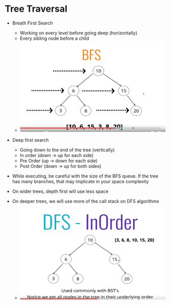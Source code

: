 # Tree Traversal

* Breath First Search 
    * Working on every level before going deep (horizontally)
    * Every sibling node before a child
    * ![bsf](./bfs.PNG)

* Deep first search
    * Going down to the end of the tree (vertically)
    * In order (down -> up for each side)
    * Pre Order (up -> down for each side)
    * Post Order (down -> up for both sides)

* While executing, be careful with the size of the BFS queue. If the tree has many branches, that may implicate in your space complexity

* On wider trees, depth first will use less space
* On deeper trees, we will use more of the call stack on DFS algorithms
    * ![dfs](./dfs.PNG)